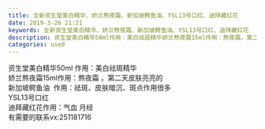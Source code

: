 ```yaml
---
title: 全新资生堂美白精华、娇兰熬夜霜、新加坡鳄鱼油、YSL13号口红、迪拜藏红花
date: 2019-3-26 21:21
keywords: 全新资生堂美白精华、娇兰熬夜霜、新加坡鳄鱼油、YSL13号口红、迪拜藏红花
description: 资生堂美白精华50ml作用：美白祛斑精华娇兰熬夜霜15ml作用：熬夜霜，第二天皮肤亮亮的新加坡鳄鱼油  作用：祛斑、皮肤暗沉、斑点作用很多YSL13号口红迪拜藏红花作用：气血月经有需要的联系vx:251181716
categories: used
---
```

<td class="t_f" id="postmessage_3315490">

资生堂美白精华50ml 作用：美白祛斑精华<br/>
娇兰熬夜霜15ml作用：熬夜霜 ，第二天皮肤亮亮的<br/>
新加坡鳄鱼油  作用：祛斑、皮肤暗沉、斑点作用很多<br/>
YSL13号口红<br/>
迪拜藏红花作用：气血 月经<br/>
有需要的联系vx:251181716<br/>
<br/>
<img alt="" border="0" class="zoom" data-cf-modified-1613245a06f4f73c3a6a7de6-="" file="http://www.flw.ph/data/appbyme/upload/image/201903/26/7HHSQsmJdSSo.jpg" id="aimg_tg2ap" lazyloadthumb="1" onclick="" onmouseover="" src="http://www.flw.ph/data/appbyme/upload/image/201903/26/7HHSQsmJdSSo.jpg"/><br/>
<br/>
<img alt="" border="0" class="zoom" data-cf-modified-1613245a06f4f73c3a6a7de6-="" file="http://www.flw.ph/data/appbyme/upload/image/201903/26/CTPMXYE9W9ma.jpg" id="aimg_XK2rT" lazyloadthumb="1" onclick="" onmouseover="" src="http://www.flw.ph/data/appbyme/upload/image/201903/26/CTPMXYE9W9ma.jpg"/><br/>
<br/>
<img alt="" border="0" class="zoom" data-cf-modified-1613245a06f4f73c3a6a7de6-="" file="http://www.flw.ph/data/appbyme/upload/image/201903/26/hrvy5YNXlF39.jpg" id="aimg_HQZld" lazyloadthumb="1" onclick="" onmouseover="" src="http://www.flw.ph/data/appbyme/upload/image/201903/26/hrvy5YNXlF39.jpg"/><br/>
<br/>
<img alt="" border="0" class="zoom" data-cf-modified-1613245a06f4f73c3a6a7de6-="" file="http://www.flw.ph/data/appbyme/upload/image/201903/26/eOaNDFlIpdYf.jpg" id="aimg_e00O9" lazyloadthumb="1" onclick="" onmouseover="" src="http://www.flw.ph/data/appbyme/upload/image/201903/26/eOaNDFlIpdYf.jpg"/><br/>
<br/>
<img alt="" border="0" class="zoom" data-cf-modified-1613245a06f4f73c3a6a7de6-="" file="http://www.flw.ph/data/appbyme/upload/image/201903/26/nhLJTKJhmI7f.jpg" id="aimg_CQ7s0" lazyloadthumb="1" onclick="" onmouseover="" src="http://www.flw.ph/data/appbyme/upload/image/201903/26/nhLJTKJhmI7f.jpg"/><br/>
<br/>
<img alt="" border="0" class="zoom" data-cf-modified-1613245a06f4f73c3a6a7de6-="" file="http://www.flw.ph/data/appbyme/upload/image/201903/26/DoRjLIrLDBjq.jpg" id="aimg_aSGur" lazyloadthumb="1" onclick="" onmouseover="" src="http://www.flw.ph/data/appbyme/upload/image/201903/26/DoRjLIrLDBjq.jpg"/><br/>
<br/>
<img alt="" border="0" class="zoom" data-cf-modified-1613245a06f4f73c3a6a7de6-="" file="http://www.flw.ph/data/appbyme/upload/image/201903/26/r4vWYE7Fko3Y.jpg" id="aimg_EnptT" lazyloadthumb="1" onclick="" onmouseover="" src="http://www.flw.ph/data/appbyme/upload/image/201903/26/r4vWYE7Fko3Y.jpg"/><br/>
<br/>
<img alt="" border="0" class="zoom" data-cf-modified-1613245a06f4f73c3a6a7de6-="" file="http://www.flw.ph/data/appbyme/upload/image/201903/26/z1Io5UILKsS2.jpg" id="aimg_J7QyW" lazyloadthumb="1" onclick="" onmouseover="" src="http://www.flw.ph/data/appbyme/upload/image/201903/26/z1Io5UILKsS2.jpg"/><br/>
<br/>
<img alt="" border="0" class="zoom" data-cf-modified-1613245a06f4f73c3a6a7de6-="" file="http://www.flw.ph/data/appbyme/upload/image/201903/26/lntjLPBiGiNe.jpg" id="aimg_dgnFx" lazyloadthumb="1" onclick="" onmouseover="" src="http://www.flw.ph/data/appbyme/upload/image/201903/26/lntjLPBiGiNe.jpg"/><br/>
<br/>
</td>
